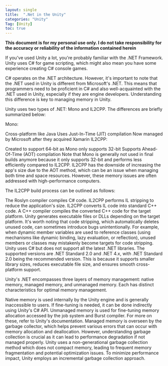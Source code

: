 ```yaml
---
layout: single
title:  ".Net in the Unity"
categories: "Unity"
Tag: [Unity]
toc: true
---
```


**This document is for my personal use only. I do not take responsibility for the accuracy or reliability of the information contained herein**

If you've used Unity a lot, you're probably familiar with the .NET Framework. Unity uses C# for game scripting, which might also mean you have some experience creating C# console games.

C# operates on the .NET architecture. However, it's important to note that the .NET used in Unity is different from Microsoft's .NET. This means that programmers need to be proficient in C# and also well-acquainted with the .NET used in Unity, especially if they are engine developers. Understanding this difference is key to managing memory in Unity.

Unity uses two types of .NET: Mono and IL2CPP. The differences are briefly summarized below:

Mono:

Cross-platform like Java
Uses Just-In-Time (JIT) compilation
Now managed by Microsoft after they acquired Xamarin
IL2CPP:

Created to support 64-bit as Mono only supports 32-bit
Supports Ahead-Of-Time (AOT) compilation
Note that Mono is generally not used in final builds anymore because it only supports 32-bit and performs less efficiently compared to IL2CPP. IL2CPP has the downside of increasing the app's size due to the AOT method, which can be an issue when managing both time and space resources. However, these memory issues are often addressed with high-performance computers.

The IL2CPP build process can be outlined as follows:

The Roslyn compiler compiles C# code.
IL2CPP performs IL stripping to reduce the application's size.
IL2CPP converts IL code into standard C++ code.
A C++ compiler compiles the converted C++ code for the target platform.
Unity generates executable files or DLLs depending on the target platform.
It's worth noting that code stripping, which automatically deletes unused code, can sometimes introduce bugs unintentionally. For example, when dynamic member variables are used to reference classes (using mechanisms like dynamic binding, lazy evaluation, or reflection), unused members or classes may mistakenly become targets for code stripping.
Unity uses C# but does not support all the latest .NET libraries. The supported versions are .NET Standard 2.0 and .NET 4.x, with .NET Standard 2.0 being the recommended version. This is because it supports smaller library sizes, reduces executable file size, and ensures smooth cross-platform support.

Unity's .NET encompasses three layers of memory management: native memory, managed memory, and unmanaged memory. Each has distinct characteristics for optimal memory management.

Native memory is used internally by the Unity engine and is generally inaccessible to users. If fine-tuning is needed, it can be done indirectly using Unity's C# API.
Unmanaged memory is used for fine-tuning memory allocation accessed by the job system and Burst compiler. For more on these, refer to Unity's documentation.
Managed memory is overseen by the garbage collector, which helps prevent various errors that can occur with memory allocation and deallocation. However, understanding garbage collection is crucial as it can lead to performance degradation if not managed properly. Unity uses a non-generational garbage collection method which does not compact memory, leading to frequent memory fragmentation and potential optimization issues. To minimize performance impact, Unity employs an incremental garbage collection approach.

